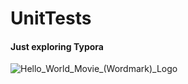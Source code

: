 # UnitTests 

#### Just exploring Typora

![Hello_World_Movie_(Wordmark)_Logo](https://upload.wikimedia.org/wikipedia/commons/0/01/Hello_World_Movie_%28Wordmark%29_Logo.png)

